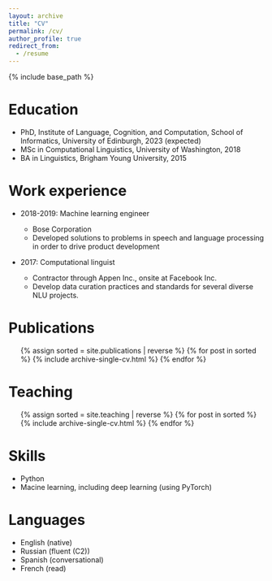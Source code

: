 ```yaml
---
layout: archive
title: "CV"
permalink: /cv/
author_profile: true
redirect_from:
  - /resume
---
```


{% include base_path %}

Education
======
* PhD, Institute of Language, Cognition, and Computation, School of Informatics, University of Edinburgh, 2023 (expected)
* MSc in Computational Linguistics, University of Washington, 2018
* BA in Linguistics, Brigham Young University, 2015



Work experience
======
* 2018-2019: Machine learning engineer
  * Bose Corporation
  * Developed solutions to problems in speech and language processing in order to drive product development

* 2017: Computational linguist 
  * Contractor through Appen Inc., onsite at Facebook Inc.
  * Develop data curation practices and standards for several diverse NLU projects.
  

Publications
======
  <ul>
    {% assign sorted = site.publications | reverse %}
    {% for post in sorted %}
     {% include archive-single-cv.html %}
  {% endfor %}</ul>
  
Teaching
======
  <ul>{% assign sorted = site.teaching | reverse %}
  {% for post in sorted %}
    {% include archive-single-cv.html %}
  {% endfor %}</ul>
  
Skills
======
* Python
* Macine learning, including deep learning (using PyTorch)

Languages
======
* English (native)
* Russian (fluent (C2))
* Spanish (conversational)
* French (read)
